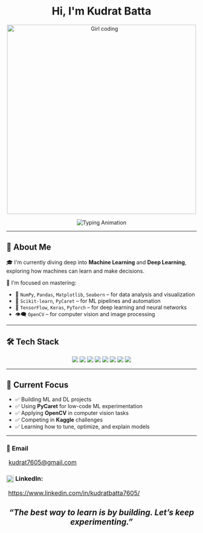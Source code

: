 <!-- Profile Header -->
<p align="center">
  <h1 align="center">Hi, I'm <strong>Kudrat Batta</strong></h1>
  
<p align="center">
  <img src="https://mir-s3-cdn-cf.behance.net/project_modules/disp/601014116770475.6068beff4640a.gif" width="500" alt="Girl coding" />
</p>

<!-- Typing animation -->
<p align="center">
  <img src="https://readme-typing-svg.demolab.com?font=Fira+Code&duration=3000&pause=1000&color=00F7FF&center=true&vCenter=true&width=435&lines=Aspiring+Machine+Learning+Engineer;Exploring+Deep+Learning+%26+AI;Building+one+project+at+a+time..." alt="Typing Animation" />
</p>

---

## 🧠 About Me

🎓 I'm currently diving deep into **Machine Learning** and **Deep Learning**, exploring how machines can learn and make decisions.

🔬 I'm focused on mastering:

- 🧮 `NumPy`, `Pandas`, `Matplotlib`, `Seaborn` – for data analysis and visualization  
- 🤖 `Scikit-learn`, `PyCaret` – for ML pipelines and automation  
- 🧠 `TensorFlow`, `Keras`, `PyTorch` – for deep learning and neural networks  
- 👁️‍🗨️ `OpenCV` – for computer vision and image processing

---

## 🛠️ Tech Stack

<p align="center">
  <!-- Icons -->
  <img src="https://img.shields.io/badge/Python-3776AB?style=for-the-badge&logo=python&logoColor=white"/>
  <img src="https://img.shields.io/badge/TensorFlow-FF6F00?style=for-the-badge&logo=tensorflow&logoColor=white"/>
  <img src="https://img.shields.io/badge/PyTorch-EE4C2C?style=for-the-badge&logo=pytorch&logoColor=white"/>
  <img src="https://img.shields.io/badge/scikit--learn-F7931E?style=for-the-badge&logo=scikit-learn&logoColor=white"/>
  <img src="https://img.shields.io/badge/Pandas-150458?style=for-the-badge&logo=pandas&logoColor=white"/>
  <img src="https://img.shields.io/badge/Numpy-013243?style=for-the-badge&logo=numpy&logoColor=white"/>
  <img src="https://img.shields.io/badge/OpenCV-5C3EE8?style=for-the-badge&logo=opencv&logoColor=white"/>
  <img src="https://img.shields.io/badge/PyCaret-3C1361?style=for-the-badge&logo=python&logoColor=white"/>
</p>

---

## 📌 Current Focus

- ✅ Building ML and DL projects
- ✅ Using **PyCaret** for low-code ML experimentation
- ✅ Applying **OpenCV** in computer vision tasks
- ✅ Competing in **Kaggle** challenges
- ✅ Learning how to tune, optimize, and explain models

---

<h3>📧 Email</h3>
<p>
 <a href="kudrat7605@gmail.com" style="font-size: 16px; margin-left: 6px;">kudrat7605@gmail.com</a>          <h3> <img src="https://cdn.jsdelivr.net/gh/devicons/devicon/icons/linkedin/linkedin-original.svg" width="20" style="vertical-align: middle;"/> LinkedIn:</h3> <p>  <a href="https://www.linkedin.com/in/[your-profile](https://www.linkedin.com/in/kudratbatta7605/)" target="_blank" style="margin-left: 5px; font-size: 16px;">https://www.linkedin.com/in/kudratbatta7605/</a> </p> 
</p>

<h2 align="center"><i>“The best way to learn is by building. Let’s keep experimenting.”</i></h2>

